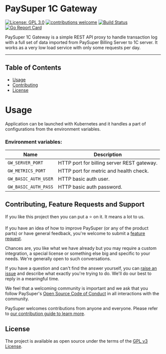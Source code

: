 # PaySuper 1C Gateway

[![License: GPL 3.0](https://img.shields.io/badge/License-GPL3.0-green.svg)](https://opensource.org/licenses/Gpl3.0)
[![contributions welcome](https://img.shields.io/badge/contributions-welcome-brightgreen.svg?style=flat)](https://github.com/paysuper/paysuper-1c-gateway/issues)
[![Build Status](https://travis-ci.org/paysuper/paysuper-1c-gateway.svg?branch=master)](https://travis-ci.org/paysuper/paysuper-1c-gateway)
[![Go Report Card](https://goreportcard.com/badge/github.com/paysuper/paysuper-1c-gateway)](https://goreportcard.com/report/github.com/paysuper/paysuper-1c-gateway)

PaySuper 1С Gateway is a simple REST API proxy to handle transaction log with a full set of data imported from PaySuper Billing Server to 1C server. 
It works as a very low load service with only some requests per day.

***

## Table of Contents

- [Usage](#usage)
- [Contributing](#contributing-feature-requests-and-support)
- [License](#license)

# Usage

Application can be launched with Kubernetes and it handles a part of configurations from the environment variables.

### Environment variables:

| Name                            | Description                                                                                            |
|-------------------------------------|-------------------------------------------|
| `GW_SERVER_PORT`                      | HTTP port for billing server REST gateway.|
| `GW_METRICS_PORT`                     | HTTP port for metric and health check.    |
| `GW_BASIC_AUTH_USER`                  | HTTP basic auth user.                     |
| `GW_BASIC_AUTH_PASS`                  | HTTP basic auth password.                 |

## Contributing, Feature Requests and Support

If you like this project then you can put a ⭐ on it. It means a lot to us.

If you have an idea of how to improve PaySuper (or any of the product parts) or have general feedback, you're welcome to submit a [feature request](../../issues/new?assignees=&labels=&template=feature_request.md&title=).

Chances are, you like what we have already but you may require a custom integration, a special license or something else big and specific to your needs. We're generally open to such conversations.

If you have a question and can't find the answer yourself, you can [raise an issue](../../issues/new?assignees=&labels=&template=issue--support-request.md&title=I+have+a+question+about+<this+and+that>+%5BSupport%5D) and describe what exactly you're trying to do. We'll do our best to reply in a meaningful time.

We feel that a welcoming community is important and we ask that you follow PaySuper's [Open Source Code of Conduct](https://github.com/paysuper/code-of-conduct/blob/master/README.md) in all interactions with the community.

PaySuper welcomes contributions from anyone and everyone. Please refer to [our contribution guide to learn more](CONTRIBUTING.md).

## License

The project is available as open source under the terms of the [GPL v3 License](https://www.gnu.org/licenses/gpl-3.0).